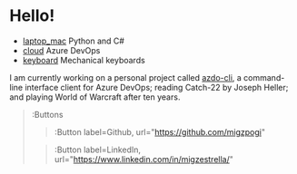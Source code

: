 # Hello!
* [laptop_mac](:Icon) Python and C#
* [cloud](:Icon) Azure DevOps
* [keyboard](:Icon) Mechanical keyboards  

I am currently working on a personal project called [azdo-cli](https://pypi.org/project/azdo-cli/), a command-line
interface client for Azure DevOps; reading Catch-22 by Joseph Heller; and playing World of Warcraft after ten years.

> :Buttons
> > :Button label=Github, url="https://github.com/migzpogi"
>
> > :Button label=LinkedIn, url="https://www.linkedin.com/in/migzestrella/"